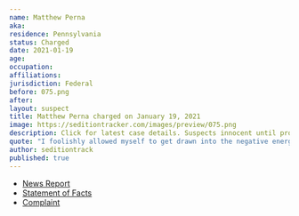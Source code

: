 ```yaml
---
name: Matthew Perna
aka:
residence: Pennsylvania
status: Charged
date: 2021-01-19
age:
occupation:
affiliations:
jurisdiction: Federal
before: 075.png
after:
layout: suspect
title: Matthew Perna charged on January 19, 2021
image: https://seditiontracker.com/images/preview/075.png
description: Click for latest case details. Suspects innocent until proven guilty.
quote: "I foolishly allowed myself to get drawn into the negative energy emanating from that building."
author: seditiontrack
published: true
---
```


- [News Report](https://www.post-gazette.com/news/crime-courts/2021/01/19/Western-Pennsylvania-charged-US-Capitol-riot-insurrection-matthew-perna-jorden-mink/stories/202101190125)
- [Statement of Facts](https://www.justice.gov/opa/page/file/1356831/download)
- [Complaint](https://www.justice.gov/opa/page/file/1356826/download)
